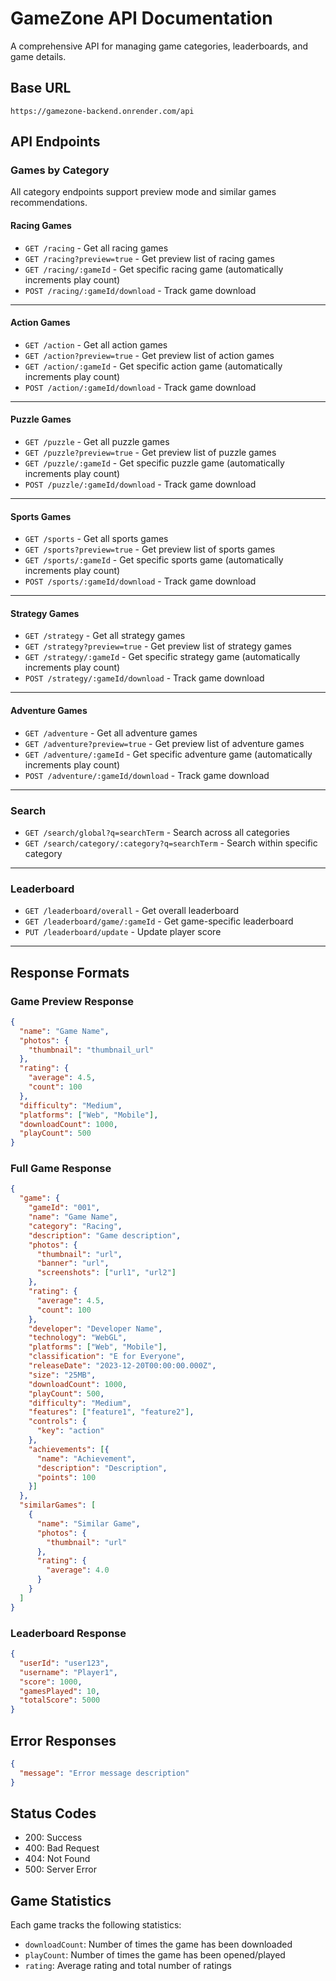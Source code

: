 # GameZone API Documentation

A comprehensive API for managing game categories, leaderboards, and game details.

## Base URL
```
https://gamezone-backend.onrender.com/api
```

## API Endpoints

### Games by Category
All category endpoints support preview mode and similar games recommendations.

#### Racing Games
- `GET /racing` - Get all racing games
- `GET /racing?preview=true` - Get preview list of racing games
- `GET /racing/:gameId` - Get specific racing game (automatically increments play count)
- `POST /racing/:gameId/download` - Track game download

---

#### Action Games
- `GET /action` - Get all action games
- `GET /action?preview=true` - Get preview list of action games
- `GET /action/:gameId` - Get specific action game (automatically increments play count)
- `POST /action/:gameId/download` - Track game download

---

#### Puzzle Games
- `GET /puzzle` - Get all puzzle games
- `GET /puzzle?preview=true` - Get preview list of puzzle games
- `GET /puzzle/:gameId` - Get specific puzzle game (automatically increments play count)
- `POST /puzzle/:gameId/download` - Track game download

---

#### Sports Games
- `GET /sports` - Get all sports games
- `GET /sports?preview=true` - Get preview list of sports games
- `GET /sports/:gameId` - Get specific sports game (automatically increments play count)
- `POST /sports/:gameId/download` - Track game download

---

#### Strategy Games
- `GET /strategy` - Get all strategy games
- `GET /strategy?preview=true` - Get preview list of strategy games
- `GET /strategy/:gameId` - Get specific strategy game (automatically increments play count)
- `POST /strategy/:gameId/download` - Track game download

---

#### Adventure Games
- `GET /adventure` - Get all adventure games
- `GET /adventure?preview=true` - Get preview list of adventure games
- `GET /adventure/:gameId` - Get specific adventure game (automatically increments play count)
- `POST /adventure/:gameId/download` - Track game download

---

### Search
- `GET /search/global?q=searchTerm` - Search across all categories
- `GET /search/category/:category?q=searchTerm` - Search within specific category

---

### Leaderboard
- `GET /leaderboard/overall` - Get overall leaderboard
- `GET /leaderboard/game/:gameId` - Get game-specific leaderboard
- `PUT /leaderboard/update` - Update player score

---

## Response Formats

### Game Preview Response
```json
{
  "name": "Game Name",
  "photos": {
    "thumbnail": "thumbnail_url"
  },
  "rating": {
    "average": 4.5,
    "count": 100
  },
  "difficulty": "Medium",
  "platforms": ["Web", "Mobile"],
  "downloadCount": 1000,
  "playCount": 500
}
```

### Full Game Response
```json
{
  "game": {
    "gameId": "001",
    "name": "Game Name",
    "category": "Racing",
    "description": "Game description",
    "photos": {
      "thumbnail": "url",
      "banner": "url",
      "screenshots": ["url1", "url2"]
    },
    "rating": {
      "average": 4.5,
      "count": 100
    },
    "developer": "Developer Name",
    "technology": "WebGL",
    "platforms": ["Web", "Mobile"],
    "classification": "E for Everyone",
    "releaseDate": "2023-12-20T00:00:00.000Z",
    "size": "25MB",
    "downloadCount": 1000,
    "playCount": 500,
    "difficulty": "Medium",
    "features": ["feature1", "feature2"],
    "controls": {
      "key": "action"
    },
    "achievements": [{
      "name": "Achievement",
      "description": "Description",
      "points": 100
    }]
  },
  "similarGames": [
    {
      "name": "Similar Game",
      "photos": {
        "thumbnail": "url"
      },
      "rating": {
        "average": 4.0
      }
    }
  ]
}
```

### Leaderboard Response
```json
{
  "userId": "user123",
  "username": "Player1",
  "score": 1000,
  "gamesPlayed": 10,
  "totalScore": 5000
}
```

## Error Responses
```json
{
  "message": "Error message description"
}
```

## Status Codes
- 200: Success
- 400: Bad Request
- 404: Not Found
- 500: Server Error

## Game Statistics
Each game tracks the following statistics:
- `downloadCount`: Number of times the game has been downloaded
- `playCount`: Number of times the game has been opened/played
- `rating`: Average rating and total number of ratings